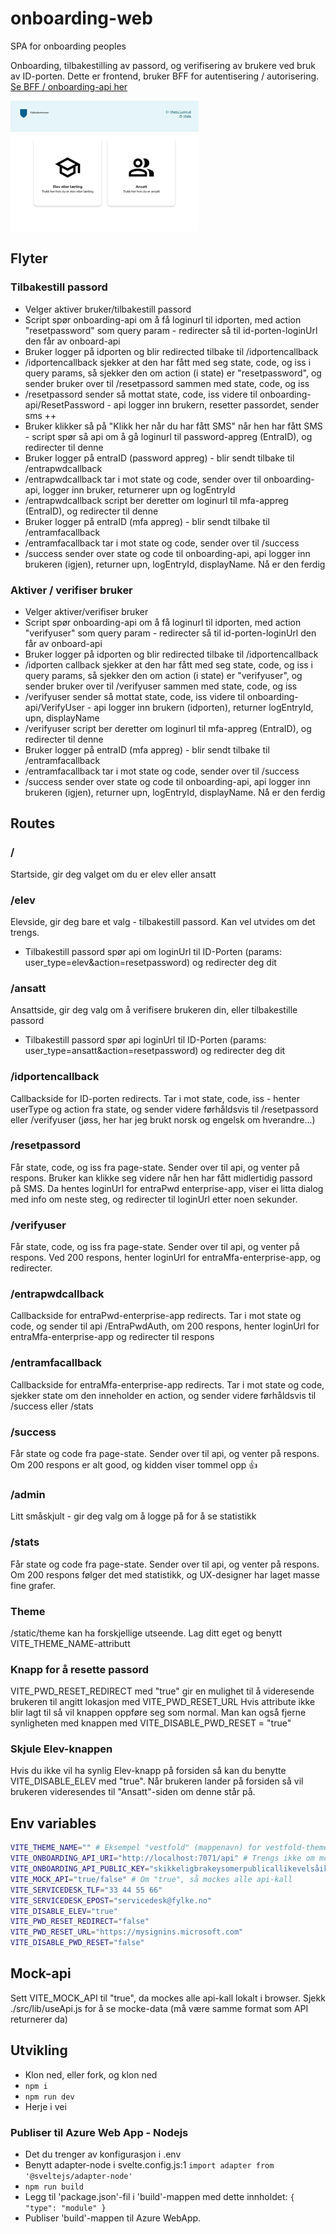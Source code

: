 # onboarding-web
SPA for onboarding peoples

Onboarding, tilbakestilling av passord, og verifisering av brukere ved bruk av ID-porten. Dette er frontend, bruker BFF for autentisering / autorisering. [Se BFF / onboarding-api her](https://github.com/vestfoldfylke/onboarding-api)

![Alt text](frontend-default.png)

## Flyter
### Tilbakestill passord
- Velger aktiver bruker/tilbakestill passord
- Script spør onboarding-api om å få loginurl til idporten, med action "resetpassword" som query param - redirecter så til id-porten-loginUrl den får av onboard-api
- Bruker logger på idporten og blir redirected tilbake til /idportencallback
- /idportencallback sjekker at den har fått med seg state, code, og iss i query params, så sjekker den om action (i state) er "resetpassword", og sender bruker over til /resetpassord sammen med state, code, og iss
- /resetpassord sender så mottat state, code, iss videre til onboarding-api/ResetPassword - api logger inn brukern, resetter passordet, sender sms ++
- Bruker klikker så på "Klikk her når du har fått SMS" når hen har fått SMS  - script spør så api om å gå loginurl til password-appreg (EntraID), og redirecter til denne
- Bruker logger på entraID (password appreg) - blir sendt tilbake til /entrapwdcallback
- /entrapwdcallback tar i mot state og code, sender over til onboarding-api, logger inn bruker, returnerer upn og logEntryId
- /entrapwdcallback script ber deretter om loginurl til mfa-appreg (EntraID), og redirecter til denne
- Bruker logger på entraID (mfa appreg) - blir sendt tilbake til /entramfacallback
- /entramfacallback tar i mot state og code, sender over til /success
- /success sender over state og code til onboarding-api, api logger inn brukeren (igjen), returner upn, logEntryId, displayName. Nå er den ferdig

### Aktiver / verifiser bruker
- Velger aktiver/verifiser bruker
- Script spør onboarding-api om å få loginurl til idporten, med action "verifyuser" som query param - redirecter så til id-porten-loginUrl den får av onboard-api
- Bruker logger på idporten og blir redirected tilbake til /idportencallback
- /idporten callback sjekker at den har fått med seg state, code, og iss i query params, så sjekker den om action (i state) er "verifyuser", og sender bruker over til /verifyuser sammen med state, code, og iss
- /verifyuser sender så mottat state, code, iss videre til onboarding-api/VerifyUser - api logger inn brukern (idporten), returner logEntryId, upn, displayName
- /verifyuser script ber deretter om loginurl til mfa-appreg (EntraID), og redirecter til denne
- Bruker logger på entraID (mfa appreg) - blir sendt tilbake til /entramfacallback
- /entramfacallback tar i mot state og code, sender over til /success
- /success sender over state og code til onboarding-api, api logger inn brukeren (igjen), returner upn, logEntryId, displayName. Nå er den ferdig

## Routes
### /
Startside, gir deg valget om du er elev eller ansatt

### /elev
Elevside, gir deg bare et valg - tilbakestill passord. Kan vel utvides om det trengs.
- Tilbakestill passord spør api om loginUrl til ID-Porten (params: user_type=elev&action=resetpassword) og redirecter deg dit

### /ansatt
Ansattside, gir deg valg om å verifisere brukeren din, eller tilbakestille passord
- Tilbakestill passord spør api loginUrl til ID-Porten (params: user_type=ansatt&action=resetpassword) og redirecter deg dit

### /idportencallback
Callbackside for ID-porten redirects. Tar i mot state, code, iss - henter userType og action fra state, og sender videre førhåldsvis til /resetpassord eller /verifyuser (jøss, her har jeg brukt norsk og engelsk om hverandre...)

### /resetpassord
Får state, code, og iss fra page-state. Sender over til api, og venter på respons. Bruker kan klikke seg videre når hen har fått midlertidig passord på SMS. Da hentes loginUrl for entraPwd enterprise-app, viser ei litta dialog med info om neste steg, og redirecter til loginUrl etter noen sekunder.

### /verifyuser
Får state, code, og iss fra page-state. Sender over til api, og venter på respons. Ved 200 respons, henter loginUrl for entraMfa-enterprise-app, og redirecter.

### /entrapwdcallback
Callbackside for entraPwd-enterprise-app redirects. Tar i mot state og code, og sender til api /EntraPwdAuth, om 200 respons, henter loginUrl for entraMfa-enterprise-app og redirecter til respons

### /entramfacallback
Callbackside for entraMfa-enterprise-app redirects. Tar i mot state og code, sjekker state om den inneholder en action, og sender videre førhåldsvis til /success eller /stats

### /success
Får state og code fra page-state. Sender over til api, og venter på respons. Om 200 respons er alt good, og kidden viser tommel opp 👍

### /admin
Litt småskjult - gir deg valg om å logge på for å se statistikk 

### /stats
Får state og code fra page-state. Sender over til api, og venter på respons. Om 200 respons følger det med statistikk, og UX-designer har laget masse fine grafer.

### Theme
/static/theme kan ha forskjellige utseende. Lag ditt eget og benytt VITE_THEME_NAME-attributt

### Knapp for å resette passord
VITE_PWD_RESET_REDIRECT med "true" gir en mulighet til å videresende brukeren til angitt lokasjon med VITE_PWD_RESET_URL
Hvis attribute ikke blir lagt til så vil knappen oppføre seg som normal.
Man kan også fjerne synligheten med knappen med VITE_DISABLE_PWD_RESET = "true"

### Skjule Elev-knappen
Hvis du ikke vil ha synlig Elev-knapp på forsiden så kan du benytte VITE_DISABLE_ELEV med "true". Når brukeren lander på forsiden så vil brukeren videresendes til "Ansatt"-siden om denne står på.

## Env variables
```bash
VITE_THEME_NAME="" # Eksempel "vestfold" (mappenavn) for vestfold-theme
VITE_ONBOARDING_API_URI="http://localhost:7071/api" # Trengs ikke om mock-api er true
VITE_ONBOARDING_API_PUBLIC_KEY="skikkeligbrakeysomerpublicallikevelsåikkesåfarlig" # Trengs ikke om mock-api er true
VITE_MOCK_API="true/false" # Om "true", så mockes alle api-kall 
VITE_SERVICEDESK_TLF="33 44 55 66"
VITE_SERVICEDESK_EPOST="servicedesk@fylke.no"
VITE_DISABLE_ELEV="true"
VITE_PWD_RESET_REDIRECT="false"
VITE_PWD_RESET_URL="https://mysignins.microsoft.com"
VITE_DISABLE_PWD_RESET="false"
```

## Mock-api
Sett VITE_MOCK_API til "true", da mockes alle api-kall lokalt i browser. Sjekk ./src/lib/useApi.js for å se mocke-data (må være samme format som API returnerer da)

## Utvikling
- Klon ned, eller fork, og klon ned
- `npm i`
- `npm run dev`
- Herje i vei

### Publiser til Azure Web App - Nodejs

- Det du trenger av konfigurasjon i .env
- Benytt adapter-node i svelte.config.js:1 ` import adapter from '@sveltejs/adapter-node' `
- `npm run build`
- Legg til 'package.json'-fil i 'build'-mappen med dette innholdet: `{ "type": "module" }`
- Publiser 'build'-mappen til Azure WebApp. 